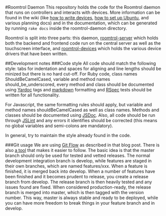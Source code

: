 #Roomtrol Daemon
This repository holds the code for the Roomtrol daemon that runs on controllers and interacts with devices. More information can be found in the wiki (like [how to write devices](https://github.com/mwylde/roomtrol-daemon/wiki/Device), [how to set up Ubuntu](https://github.com/mwylde/roomtrol-daemon/wiki/Installing-and-customizing-Ubuntu), and various planning docs) and in the documentation, which can be generated by running `rake docs` inside the roomtrol-daemon directory.

Roomtrol is split into three parts: this daemon, [roomtrol-server](https://github.com/mwylde/roomtrol-server) which holds both the backend and frontend code run on the central server as well as the touchscreen interface, and [roomtrol-devices](https://github.com/mwylde/roomtrol-devices) which holds the various device drivers that have been written.

##Development notes
###Code style
All code should match the following style: tabs for indentation and spaces for aligning and line lengths should be minized but there is no hard cut-off. For Ruby code, class names ShouldBeCamelCased, variable and method names should\_be\_underscored, every method and class should be documented using [Yardoc](yardoc.com) tags and [markdown](http://daringfireball.net/projects/markdown/) formatting and [RSpec](rpsec.org) tests should be written for all functionality.

For Javascript, the same formatting rules should apply, but variable and method names shouldBeCamelCased as well as class names. Methods and classes should be documented using [JSDoc](http://code.google.com/p/jsdoc-toolkit/). Also, all code should be run through [JSLint](http://www.jslint.com/) and any errors it identifies should be corrected (this means no global variables and semi-colons are mandatory).

In general, try to maintain the style already found in the code.

###Git usage
We are using [Git Flow](http://nvie.com/git-model) as described in that blog post. There is also [a tool](http://github.com/nvie/gitflow) that makes it easier to follow. The basic idea is that the master branch should only be used for tested and vetted releases. The normal development integration branch is develop, while features are staged in their own branches, which are named features/xxx. When a feature is finished, it is merged back into develop. When a number of features have been finished and it becomes prudent to release, you create a release branch from develop. The release branch is then heavily tested and any issues found are fixed. When considered production-ready, the release branch is merged into master, which is then tagged with the version number. This way, master is always stable and ready to be deployed, while you can have more freedom to break things in your feature branch and in develop.